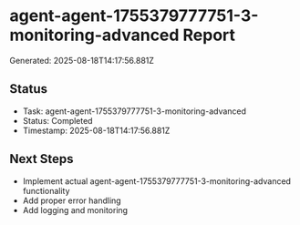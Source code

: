 # agent-agent-1755379777751-3-monitoring-advanced Report

Generated: 2025-08-18T14:17:56.881Z

## Status
- Task: agent-agent-1755379777751-3-monitoring-advanced
- Status: Completed
- Timestamp: 2025-08-18T14:17:56.881Z

## Next Steps
- Implement actual agent-agent-1755379777751-3-monitoring-advanced functionality
- Add proper error handling
- Add logging and monitoring
